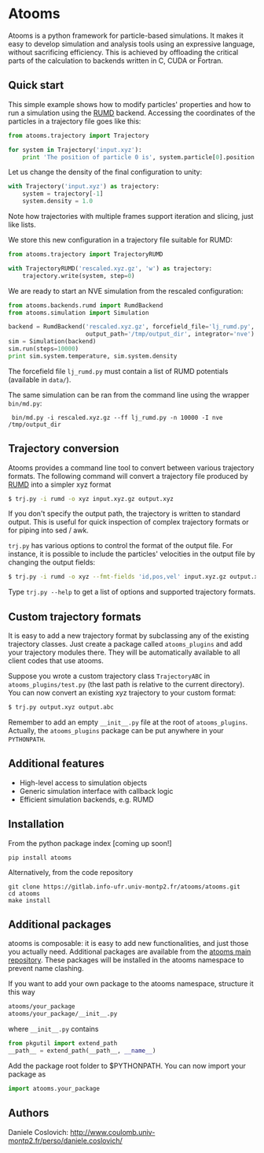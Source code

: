 Atooms
======

Atooms is a python framework for particle-based simulations. It makes it easy to develop simulation and analysis tools using an expressive language, without sacrificing efficiency. This is achieved by offloading the critical parts of the calculation to backends written in C, CUDA or Fortran.

Quick start
-----------

This simple example shows how to modify particles' properties and how to run a simulation using the [RUMD](http://rumd.org) backend. 
Accessing the coordinates of the particles in a trajectory file goes like this:
```python
from atooms.trajectory import Trajectory

for system in Trajectory('input.xyz'):
    print 'The position of particle 0 is', system.particle[0].position
```

Let us change the density of the final configuration to unity:
```python
with Trajectory('input.xyz') as trajectory:
    system = trajectory[-1]
    system.density = 1.0
```
Note how trajectories with multiple frames support iteration and slicing, just like lists.

We store this new configuration in a trajectory file suitable for RUMD:
```python
from atooms.trajectory import TrajectoryRUMD

with TrajectoryRUMD('rescaled.xyz.gz', 'w') as trajectory:
    trajectory.write(system, step=0)
```

We are ready to start an NVE simulation from the rescaled configuration:
```python
from atooms.backends.rumd import RumdBackend
from atooms.simulation import Simulation

backend = RumdBackend('rescaled.xyz.gz', forcefield_file='lj_rumd.py', 
                      output_path='/tmp/output_dir', integrator='nve')
sim = Simulation(backend)
sim.run(steps=10000)
print sim.system.temperature, sim.system.density
```
The forcefield file `lj_rumd.py` must contain a list of RUMD potentials (available in `data/`).

The same simulation can be ran from the command line using the wrapper `bin/md.py`:
```shell
 bin/md.py -i rescaled.xyz.gz --ff lj_rumd.py -n 10000 -I nve /tmp/output_dir
```

Trajectory conversion
---------------------
Atooms provides a command line tool to convert between various trajectory formats. The following command will convert a trajectory file produced by [RUMD](http://rumd.org) into a simpler xyz format

```bash
$ trj.py -i rumd -o xyz input.xyz.gz output.xyz
```
If you don't specify the output path, the trajectory is written to standard output. This is useful for quick inspection of complex trajectory formats or for piping into sed / awk.

`trj.py` has various options to control the format of the output file. For instance, it is possible to include the particles' velocities in the output file by changing the output fields:

```bash
$ trj.py -i rumd -o xyz --fmt-fields 'id,pos,vel' input.xyz.gz output.xyz
```
Type `trj.py --help` to get a list of options and supported trajectory formats.


Custom trajectory formats 
-------------------------
It is easy to add a new trajectory format by subclassing any of the
existing trajectory classes. Just create a package called
`atooms_plugins` and add your trajectory modules there. They will be automatically
available to all client codes that use atooms.

Suppose you wrote a custom trajectory class `TrajectoryABC` in
`atooms_plugins/test.py` (the last path is relative to the current
directory). You can now convert an existing xyz trajectory to your custom
format:

```bash
$ trj.py output.xyz output.abc
```

Remember to add an empty `__init__.py` file at the root of `atooms_plugins`. 
Actually, the `atooms_plugins` package can be put anywhere in your `PYTHONPATH`.

Additional features
-------------------
- High-level access to simulation objects
- Generic simulation interface with callback logic
- Efficient simulation backends, e.g. RUMD


Installation
------------
From the python package index [coming up soon!]
```
pip install atooms
```

Alternatively, from the code repository
```
git clone https://gitlab.info-ufr.univ-montp2.fr/atooms/atooms.git
cd atooms
make install
```

Additional packages 
-------------------
atooms is composable: it is easy to add new functionalities, and just those you actually need.
Additional packages are available from the [atooms main repository](https://gitlab.info-ufr.univ-montp2.fr/atooms).
These packages will be installed in the atooms namespace to prevent name clashing.

If you want to add your own package to the atooms namespace, structure it this way
```bash
atooms/your_package
atooms/your_package/__init__.py
```

where ```__init__.py``` contains

```python
from pkgutil import extend_path
__path__ = extend_path(__path__, __name__)
```

Add the package root folder to $PYTHONPATH. You can now import your package as

```python
import atooms.your_package
```

Authors
-------
Daniele Coslovich: http://www.coulomb.univ-montp2.fr/perso/daniele.coslovich/